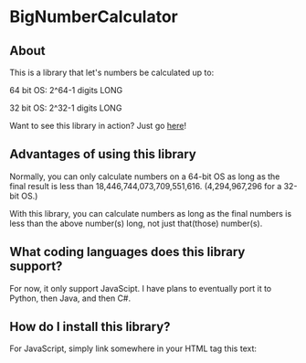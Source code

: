 # BigNumberCalculator

## About

This is a library that let's numbers be calculated up to:

  64 bit OS: 2^64-1 digits LONG 
  
  32 bit OS: 2^32-1 digits LONG

Want to see this library in action? Just go [here](github.com)!

## Advantages of using this library
Normally, you can only calculate numbers on a 64-bit OS as long as the final result is less than 18,446,744,073,709,551,616. (4,294,967,296 for a 32-bit OS.)

With this library, you can calculate numbers as long as the final numbers is less than the above number(s) long, not just that(those) number(s).

## What coding languages does this library support?
For now, it only support JavaScipt. I have plans to eventually port it to Python, then Java, and then C#.

## How do I install this library?

For JavaScript, simply link somewhere in your HTML <head> tag this text:

<script src="https://raw.githubusercontent.com/VirxEpicoder/BigNumberCalculator/master/BNC-Lib.js"></script>
